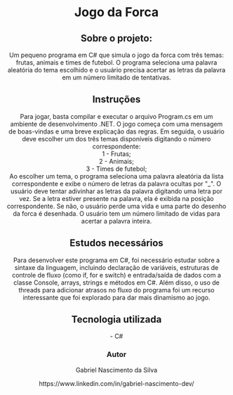 <h1 align="center">Jogo da Forca</h1>

  <h2 align="center">Sobre o projeto:</h2>
  <p align ="center">Um pequeno programa em C# que simula o jogo da forca com três temas: frutas, animais e times de futebol. O programa seleciona uma palavra aleatória do tema escolhido e o usuário precisa acertar as letras da palavra em um número limitado de tentativas.</p>

  <h2 align="center">Instruções</h2>
  <p align ="center">Para jogar, basta compilar e executar o arquivo Program.cs em um ambiente de desenvolvimento .NET. O jogo começa com uma mensagem de boas-vindas e uma breve explicação das regras. Em seguida, o usuário deve escolher um dos três temas disponíveis digitando o número correspondente:<br>
1 - Frutas;<br>
2 - Animais;<br>
3 - Times de futebol;<br>
Ao escolher um tema, o programa seleciona uma palavra aleatória da lista correspondente e exibe o número de letras da palavra ocultas por "_". O usuário deve tentar adivinhar as letras da palavra digitando uma letra por vez. Se a letra estiver presente na palavra, ela é exibida na posição correspondente. Se não, o usuário perde uma vida e uma parte do desenho da forca é desenhada. O usuário tem um número limitado de vidas para acertar a palavra inteira.</p>
 
<div align="center">
  <h2> Estudos necessários </h2>
 <p>Para desenvolver este programa em C#, foi necessário estudar sobre a sintaxe da linguagem, incluindo declaração de variáveis, estruturas de controle de fluxo (como if, for e switch) e entrada/saída de dados com a classe Console, arrays, strings e métodos em C#. Além disso, o uso de threads para adicionar atrasos no fluxo do programa foi um recurso interessante que foi explorado para dar mais dinamismo ao jogo.</p>
<div>

<div align="center">
  <h2> Tecnologia utilizada</h2>
  - C#
<div>

<h3 align="center"> Autor</h3>
<p align="center"> Gabriel Nascimento da Silva</p>
<p align="center">https://www.linkedin.com/in/gabriel-nascimento-dev/</p>